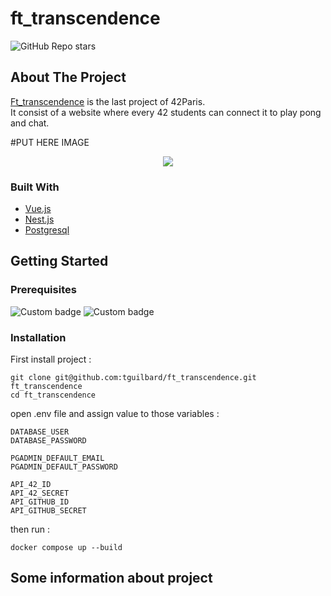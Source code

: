 # ft_transcendence
<img alt="GitHub Repo stars" src="https://img.shields.io/github/stars/tguilbard/ft_transcendence?style=social">

## About The Project

[Ft_transcendence](https://cdn.intra.42.fr/pdf/pdf/47609/fr.subject.pdf) is the last project of 42Paris. \
It consist of a website where every 42 students can connect it to play pong and chat.

#PUT HERE IMAGE
<p align="center">
  <img src="https://cdn.intra.42.fr/pdf/pdf/47609/fr.subject.pdf" />
</p>

### Built With
  - [Vue.js](https://vuejs.org/)
  - [Nest.js](https://nestjs.com/)
  - [Postgresql](https://www.postgresql.org/)

## Getting Started

### Prerequisites
  ![Custom badge](https://img.shields.io/static/v1?label=docker&labelColor=31C4F3&logo=docker&logoColor=white&message=20.10.12&color=389AD5&style=for-the-badge)
  ![Custom badge](https://img.shields.io/static/v1?label=docker-compose&labelColor=31C4F3&logo=docker&logoColor=white&message=2.2.3&color=389AD5&style=for-the-badge)
### Installation
First install project :
```
git clone git@github.com:tguilbard/ft_transcendence.git ft_transcendence
cd ft_transcendence
```
open .env file and assign value to those variables :
```
DATABASE_USER
DATABASE_PASSWORD

PGADMIN_DEFAULT_EMAIL
PGADMIN_DEFAULT_PASSWORD

API_42_ID
API_42_SECRET
API_GITHUB_ID
API_GITHUB_SECRET
```
then run :
```
docker compose up --build
```

## Some information about project
